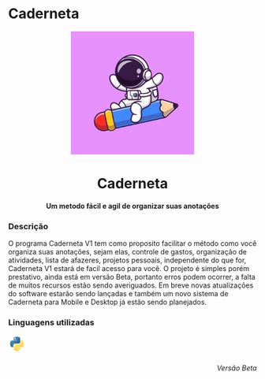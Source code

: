 # Caderneta

<div align="center">
  
  <img alt="Astronaut" title="Astronaut" width="250px" src="/logs/log.jpg"/>

</div>
<h1 align="center">Caderneta</h1>
<h4 align="center">Um metodo fácil e agil de organizar suas anotações</h6>

<h3 align="left">Descrição</h3>
<p>
    O programa Caderneta V1 tem como proposito facilitar o método como você organiza suas anotações, sejam elas, controle de gastos, organização de atividades, lista de afazeres, projetos pessoais, independente do que for, Caderneta V1 estará de facil acesso para você. O projeto é simples porém prestativo, ainda está em versão Beta, portanto erros podem ocorrer, a falta de muitos recursos estão sendo averiguados. Em breve novas atualizações do software estarão sendo lançadas e também um novo sistema de Caderneta para Mobile e Desktop já estão sendo planejados.  
</p>

<h3 align="left">Linguagens utilizadas</h3>
<p align="left">
  <img src="https://raw.githubusercontent.com/devicons/devicon/master/icons/python/python-original.svg" title="python" alt="python" width="35" height="35"/>
</p>

<h6 align="right">Versão Beta</h3>